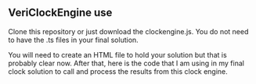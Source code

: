 ## VeriClockEngine use  

Clone this repository or just download the clockengine.js.  You do not need to have the .ts files in your final solution.

You will need to create an HTML file to hold your solution but that is probably clear now.  After that, here is the code that I am using in my final clock solution to call and process the results from this clock engine.
